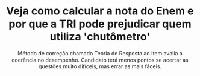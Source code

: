 <!doctype>
<head>
 <HTML lang="pt-br>
 <meta charset="UTF-8">
</head>
<body>
<header>
<h1>Veja como calcular a nota do Enem e por que a TRI pode prejudicar quem utiliza 'chutômetro'</h1>

<p>Método de correção chamado Teoria de Resposta ao Item avalia a coerência no desempenho. Candidato terá menos pontos se acertar as questões muito difíceis, mas errar as mais fáceis.</p>
</header>

<p>










































































